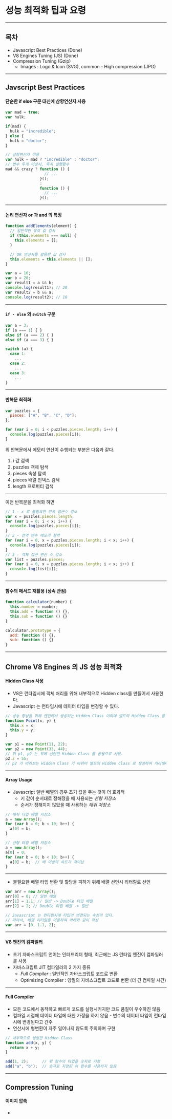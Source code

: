 <!-- $size: 16:9 -->
<!-- page_number: true -->
# 성능 최적화 팁과 요령

---
## 목차
- Javascript Best Practices (Done)
- V8 Engines Tuning (JS) (Done)
- Compression Tuning (Gzip)
  - Images : Logo & Icon (SVG), common - High compression (JPG)

---
## Javscript Best Practices
#### 단순한 if else 구문 대신에 삼항연산자 사용

```js
var mad = true;
var hulk;

if(mad) {
  hulk = "incredible";
} else {
  hulk = "doctor";
}

// 삼항연산자 이용
var hulk = mad ? "incredible" : "doctor";
// 변수 두개 이상시, 즉시 실행함수
mad && crazy ? function () {
                 // ...
               }();
               :
               function () {
                 // ...
               }();
```

---
#### 논리 연산자 or 과 and 의 특징

```js
function addElements(element) {
  // 일반적인 유효 값 검사
  if (this.elements === null) {
    this.elements = [];
  }

  // OR 연산자를 활용한 값 검사
  this.elements = this.elements || [];
}
```

```js
var a = 10;
var b = 20;
var result1 = a && b;
console.log(result1); // 20
var result2 = b && a;
console.log(result2); // 10
```

---
#### `if - else` 와 `switch` 구문

```js
var a = 3;
if (a === 1) { }
else if (a === 2) { }
else if (a === 3) { }

switch (a) {
  case 1:
    ...
  case 2:
    ...
  case 3:
    ...
}
```

---
#### 반복문 최적화

```js
var puzzles = {
  pieces: ["A", "B", "C", "D"];
};

for (var i = 0; i < puzzles.pieces.length; i++) {
  console.log(puzzles.pieces[i]);
}
```

위 반복문에서 메모리 연산이 수행되는 부분은 다음과 같다.
1. i 값 검색
2. puzzles 객체 탐색
3. pieces 속성 탐색
4. pieces 배열 인덱스 검색
5. length 프로퍼티 검색

---
이전 반복문을 최적화 하면

```js
// 1 - x 로 불필요한 반복 접근수 감소
var x = puzzles.pieces.length;
for (var i = 0; i < x; i++) {
  console.log(puzzles.pieces[i]);
}
// 2 - 전역 변수 메모리 절약
for (var i = 0, x = puzzles.pieces.length; i < x; i++) {
  console.log(puzzles.pieces[i]);
}
// 3 - 객체 접근 연산 수 감소
var list = puzzles.pieces;
for (var i = 0, x = puzzles.pieces.length; i < x; i++) {
  console.log(list[i]);
}
```

---
#### 함수의 메서드 재활용 (상속 관점)

```js
function calculator(number) {
  this.number = number;
  this.add = function () {},
  this.sub = function () {}
}
```

```js
calculator.prototype = {
  add: function () {},
  sub: function () {}
}
```

---
## Chrome V8 Engines 의 JS 성능 최적화
#### Hidden Class 사용
- V8은 런타임시에 객체 처리를 위해 내부적으로 Hidden class를 만들어서 사용한다.
- Javascript 는 런타임시에 데이터 타입을 변경할 수 있다.

```js
// 성능 향상을 위해 엔진에서 생성하는 Hidden Class 이외에 별도의 Hidden Class 를 생성
function Point(x, y) {
  this.x = x;
  this.y = y;
}

var p1 = new Point(11, 22);
var p2 = new Point(33, 44);
// 위 p1, p2 는 위에 선언한 Hidden Class 를 공용으로 사용.
p2.z = 55;
// p2 가 바라보는 Hidden Class 가 바뀌어 별도의 Hidden Class 로 생성하여 처리해야 함
```

---
#### Array Usage
- Javascript 일반 배열의 경우 초기 값을 주는 것이 더 효과적
  - 키 값이 순서대로 정해졌을 때 사용되는 *선형 저장소*
  - 순서가 정해지지 않았을 때 사용하는 *해쉬 저장소*

```js
// 해쉬 타입 배열 저장소
a = new Array();
for (var b = 0; b < 10; b++) {
  a[0] = b;
}

// 선형 타입 배열 저장소
a = new Array();
a[0] = 0;
for (var b = 0; b < 10; b++) {
  a[0] = b;  // 배 이상의 속도가 차이남
}
```

---
- 불필요한 배열 타입 변환 및 할당을 피하기 위해 배열 선언시 리터럴로 선언

```js
var arr = new Array();
arr[0] = 0; // 일반 배열
arr[1] = 1.1; // 일반 -> Double 타입 배열
arr[2] = 2; // Double 타입 배열 -> 일반

// Javascript 는 런타임시에 타입이 변경되는 속성이 있다.
// 따라서, 배열 리터럴을 이용하여 아래와 같이 작성
var arr = [0, 1.1, 2];
```

---
#### V8 엔진의 컴파일러
- 초기 자바스크립트 언어는 인터프리터 형태, 최근에는 JS 런타임 엔진이 컴파일러를 사용
- 자바스크립트 JIT 컴파일러의 2 가지 종류
  - *Full Compiler* : 일반적인 자바스크립트 코드로 변환
  - Optimizing Compiler : 양질의 자바스크립트 코드로 변환 (더 긴 컴파일 시간)

---
#### Full Compiler
- 모든 코드에서 동작하고 빠르게 코드를 실행시키지만 코드 품질이 우수하진 않음
- 컴파일 시점에 데이터 타입에 대한 가정을 하지 않음 - 변수의 데이터 타입이 런타임시에 변경된다고 간주
- 연산시에 형변환이 자주 일어나지 않도록 주의하며 구현

```js
// 내부적으로 생성한 Hidden Class
function add(x, y) {
  return x + y;
}

add(1, 2);      // 위 함수의 타입을 숫자로 지정
add("a", "b");  // 숫자로 지정된 위 함수를 사용하지 않음
```

---
## Compression Tuning
#### 이미지 압축
- 
